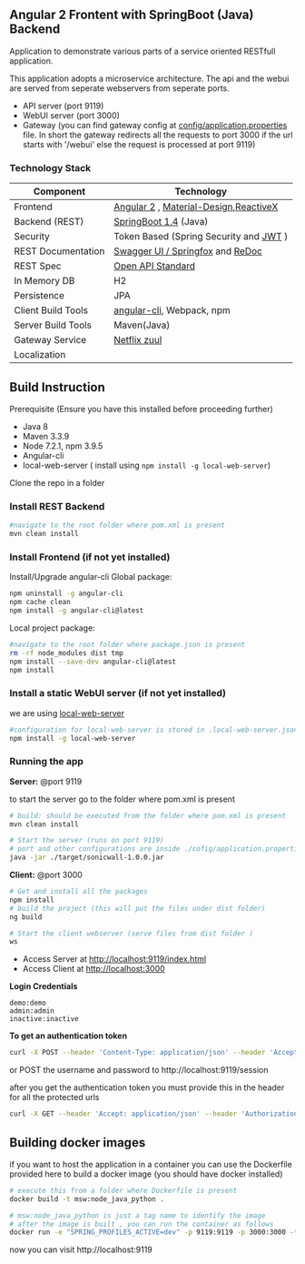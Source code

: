 ## Angular 2 Frontent with SpringBoot (Java) Backend
Application to demonstrate various parts of a service oriented RESTfull application. 

This application adopts a microservice architecture. The api and the webui are served from 
seperate webservers from seperate ports. 
- API server (port 9119)
- WebUI server (port 3000)
- Gateway (you can find gateway config at [config/application.properties](https://github.com/mrin9/Angular2_SpringBoot/blob/master/config/application.properties) file. In short the gateway redirects all the requests to port 3000 if the url starts with '/webui' else the request is processed at port 9119)

### Technology Stack
Component         | Technology
---               | ---
Frontend          | [Angular 2](https://github.com/angular/angular) , [Material-Design](https://github.com/angular/material2),[ReactiveX]()  
Backend (REST)    | [SpringBoot 1.4](https://projects.spring.io/spring-boot) (Java)
Security          | Token Based (Spring Security and [JWT](https://github.com/auth0/java-jwt) )
REST Documentation| [Swagger UI / Springfox](https://github.com/springfox/springfox) and [ReDoc](https://github.com/Rebilly/ReDoc)
REST Spec         | [Open API Standard](https://www.openapis.org/) 
In Memory DB      | H2 
Persistence       | JPA
Client Build Tools| [angular-cli](https://github.com/angular/angular-cli), Webpack, npm
Server Build Tools| Maven(Java)
Gateway Service   | [Netflix zuul](https://github.com/Netflix/zuul)
Localization      | <Pending>     


## Build Instruction
Prerequisite (Ensure you have this installed before proceeding further)
- Java 8
- Maven 3.3.9
- Node 7.2.1, npm 3.9.5
- Angular-cli
- local-web-server ( install using `npm install -g local-web-server`)

Clone the repo in a folder


### Install REST Backend

```bash
#navigate to the root folder where pom.xml is present 
mvn clean install
```

### Install Frontend (if not yet installed)

Install/Upgrade angular-cli Global package:

```bash
npm uninstall -g angular-cli
npm cache clean
npm install -g angular-cli@latest
```

Local project package:

```bash
#navigate to the root folder where package.json is present
rm -rf node_modules dist tmp
npm install --save-dev angular-cli@latest
npm install
```
### Install a static WebUI server (if not yet installed) 
we are using [local-web-server](https://github.com/75lb/local-web-server)
```bash
#configuration for local-web-server is stored in .local-web-server.json
npm install -g local-web-server
```

### Running the app

**Server:** @port 9119

to start the server go to the folder where pom.xml is present

```bash
# build: should be executed from the folder where pom.xml is present 
mvn clean install

# Start the server (runs on port 9119)
# port and other configurations are inside ./cofig/application.properties file
java -jar ./target/sonicwall-1.0.0.jar
```

**Client:** @port 3000


```bash
# Get and install all the packages 
npm install
# build the project (this will put the files under dist folder)
ng build

# Start the client webserver (serve files from dist folder )
ws 
```

- Access Server at <http://localhost:9119/index.html>
- Access Client at <http://localhost:3000>

**Login Credentials**
```
demo:demo
admin:admin
inactive:inactive
```

**To get an authentication token** 

```bash
curl -X POST --header 'Content-Type: application/json' --header 'Accept: application/json' -d '{"username": "demo", "password": "demo" }' 'http://localhost:9119/session'
```
or POST the username and password to http://localhost:9119/session


after you get the authentication token you must provide this in the header for all the protected urls 

```bash
curl -X GET --header 'Accept: application/json' --header 'Authorization: [replace this with token ]' 'http://localhost:9119/version'
```


## Building docker images

if you want to host the application in a container you can use the Dockerfile provided here 
to build a docker image (you should have docker installed)
```bash
# execute this from a folder where Dockerfile is present
docker build -t msw:node_java_python .

# msw:node_java_python is just a tag name to identify the image
# after the image is built , you can run the container as follows
docker run -e "SPRING_PROFILES_ACTIVE=dev" -p 9119:9119 -p 3000:3000 -t msw:node_java_python
```
now you can visit http://localhost:9119
